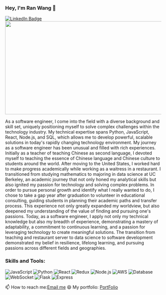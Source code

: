 ### Hey, I'm Ran Wang 👋
<div id="badges">
  <a href="https://www.linkedin.com/in/ran-wang-80b47a1b8/">
    <img src="https://img.shields.io/badge/LinkedIn-blue?style=for-the-badge&logo=linkedin&logoColor=white" alt="LinkedIn Badge"/>
  </a>
  <div align="center">
  <img src="https://media.giphy.com/media/dWesBcTLavkZuG35MI/giphy.gif" width="600" height="300"/>
</div>

As a software engineer, I come into the field with a diverse background and skill set, uniquely positioning myself to solve complex challenges within the technology industry. My technical expertise spans Python, JavaScript, React, Node.js, and SQL, which allows me to develop powerful, scalable solutions in today's rapidly changing technology environment.
My journey as a software engineer has been unusual and filled with rich experiences. Initially as a teacher of teaching Chinese as second language, I devoted myself to teaching the essence of Chinese language and Chinese culture to students around the world. After moving to the United States, I worked hard to make progress academically while working as a waitress in a restaurant. I transitioned from studying mathematics to majoring in data science at UC Berkeley, an academic journey that not only honed my analytical skills but also ignited my passion for technology and solving complex problems.
In order to pursue personal growth and identify what I really wanted to do, I chose to take a gap year after graduation to volunteer in educational consulting, guiding students in planning their academic paths and transfer process. This experience not only greatly expanded my worldview, but also deepened my understanding of the value of finding and pursuing one's passions.
Today, as a software engineer, I apply not only my technical knowledge but also my breadth of experience, demonstrating a mastery of adaptability, a commitment to continuous learning, and a passion for leveraging technology to create meaningful solutions. The transition from teaching and restaurant server to data science to software development demonstrated my belief in resilience, lifelong learning, and pursuing passions across different fields and geographies.

### Skills and Tools:
![JavaScript](https://img.shields.io/badge/-JavaScript-%23F7DF1E?style=flat&logo=javascript&logoColor=black)
![Python](https://img.shields.io/badge/-Python-%3776AB?style=flat&logo=python&logoColor=white)
![React](https://img.shields.io/badge/-React-%2320232a?style=flat&logo=react&logoColor=%2361DAFB)
![Redux](https://img.shields.io/badge/-Redux-%23764ABC?style=flat&logo=redux&logoColor=white)
![Node.js](https://img.shields.io/badge/-Node.js-%23339933?style=flat&logo=nodedotjs&logoColor=white)
![AWS](https://img.shields.io/badge/-AWS-%23232F3E?style=flat&logo=amazonaws&logoColor=white)
![Database](https://img.shields.io/badge/-Database-%234169E1?style=flat&logo=mysql&logoColor=white)
![WebSocket](https://img.shields.io/badge/-WebSocket-%23000000?style=flat&logo=socket-dot-io&logoColor=white)
![Flask](https://img.shields.io/badge/-Flask-%23000?style=flat&logo=flask&logoColor=white)
![Express](https://img.shields.io/badge/-Express-%23000?style=flat&logo=express&logoColor=white)



📫 How to reach me:[Email me](mailto:wangyufei0410@gmail.com)
😄 My portfolio: [PortFolio](https://www.ranwang0410.com) 


</div>
<!--
**ranwang0410/ranwang0410** is a ✨ _special_ ✨ repository because its `README.md` (this file) appears on your GitHub profile.

Here are some ideas to get you started:

- 🔭 I’m currently working on ...
- 🌱 I’m currently learning ...
- 👯 I’m looking to collaborate on ...
- 🤔 I’m looking for help with ...
- 💬 Ask me about ...
- 📫 How to reach me: ...
- 😄 Pronouns: ...
- ⚡ Fun fact: ...
-->
As a software engineer, I come into the field with a diverse background and skill set, uniquely positioning myself to solve complex challenges within the technology industry. My technical expertise spans Python, JavaScript, React, Node.js, and SQL, which allows me to develop powerful, scalable solutions in today's rapidly changing technology environment.
My journey as a software engineer has been unusual and filled with rich experiences. Initially as a teacher of teaching Chinese as second language, I devoted myself to teaching the essence of Chinese language and Chinese culture to students around the world. After moving to the United States, I worked hard to make progress academically while working as a waitress in a restaurant. I transitioned from studying mathematics to majoring in data science at UC Berkeley, an academic journey that not only honed my analytical skills but also ignited my passion for technology and solving complex problems.
In order to pursue personal growth and identify what I really wanted to do, I chose to take a gap year after graduation to volunteer in educational consulting, guiding students in planning their academic paths and transfer process. This experience not only greatly expanded my worldview, but also deepened my understanding of the value of finding and pursuing one's passions.
Today, as a software engineer, I apply not only my technical knowledge but also my breadth of experience, demonstrating a mastery of adaptability, a commitment to continuous learning, and a passion for leveraging technology to create meaningful solutions. The transition from teaching and restaurant server to data science to software development demonstrated my belief in resilience, lifelong learning, and pursuing passions across different fields and geographies.

### Skills and Tools:
![JavaScript](https://img.shields.io/badge/-JavaScript-%23F7DF1E?style=flat&logo=javascript&logoColor=black)
![Python](https://img.shields.io/badge/-Python-%3776AB?style=flat&logo=python&logoColor=white)
![React](https://img.shields.io/badge/-React-%2320232a?style=flat&logo=react&logoColor=%2361DAFB)
![Redux](https://img.shields.io/badge/-Redux-%23764ABC?style=flat&logo=redux&logoColor=white)
![Node.js](https://img.shields.io/badge/-Node.js-%23339933?style=flat&logo=nodedotjs&logoColor=white)
![AWS](https://img.shields.io/badge/-AWS-%23232F3E?style=flat&logo=amazonaws&logoColor=white)
![Database](https://img.shields.io/badge/-Database-%234169E1?style=flat&logo=mysql&logoColor=white)
![WebSocket](https://img.shields.io/badge/-WebSocket-%23000000?style=flat&logo=socket-dot-io&logoColor=white)
![Flask](https://img.shields.io/badge/-Flask-%23000?style=flat&logo=flask&logoColor=white)
![Express](https://img.shields.io/badge/-Express-%23000?style=flat&logo=express&logoColor=white)



📫 How to reach me: [LinkedIn](https://www.linkedin.com/in/ran-wang-80b47a1b8/) [Email me](mailto:wangyufei0410@gmail.com)
😄 My portfolio: [PortFolio](https://www.ranwang0410.com) 


 
 

